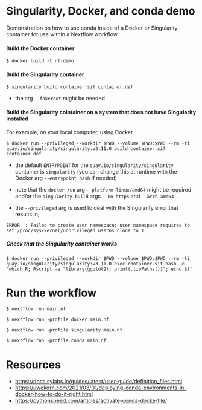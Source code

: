# Singularity, Docker, and conda demo

Demonstration on how to use conda inside of a Docker or Singularity container for use within a Nextflow workflow.

#### Build the Docker container

```
$ docker build -t nf-demo .
```

#### Build the Singularity container

```
$ singularity build container.sif container.def
```

- the arg `--fakeroot` might be needed

#### Build the Singularity cointainer on a system that does not have Singularity installed

For example, on your local computer, using Docker

```
$ docker run --privileged --workdir $PWD --volume $PWD:$PWD --rm -ti quay.io/singularity/singularity:v3.11.0 build container.sif container.def
```

- the default `ENTRYPOINT` for the `quay.io/singularity/singularity` container is `singularity` (you can change this at runtime with the Docker arg `--entrypoint bash` if needed)

- note that the `docker run` arg `--platform linux/amd64` might be required and/or the `singularity build` args `--no-https` and `--arch amd64`

- the `--privileged` arg is used to deal with the Singularity error that results in;

`ERROR  : Failed to create user namespace: user namespace requires to set /proc/sys/kernel/unprivileged_userns_clone to 1`

##### Check that the Singularity container works

```
$ docker run --privileged --workdir $PWD --volume $PWD:$PWD --rm -ti quay.io/singularity/singularity:v3.11.0 exec container.sif bash -c 'which R; Rscript -e "library(ggplot2); print(.libPaths())"; echo $?'
```

# Run the workflow

```
$ nextflow run main.nf

$ nextflow run -profile docker main.nf

$ nextflow run -profile singularity main.nf

$ nextflow run -profile conda main.nf
```

# Resources

- https://docs.sylabs.io/guides/latest/user-guide/definition_files.html
- https://uwekorn.com/2021/03/01/deploying-conda-environments-in-docker-how-to-do-it-right.html
- https://pythonspeed.com/articles/activate-conda-dockerfile/
